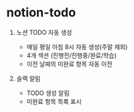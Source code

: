 # notion-todo

1. 노션 TODO 자동 생성

   - 매일 평일 아침 8시 자동 생성(주말 제외)
   - 4개 섹션 (진행전/진행중/완료/학습)
   - 이전 날짜의 미완료 항목 자동 이전

2. 슬랙 알림
   - TODO 생성 알림
   - 미완료 항목 목록 표시
